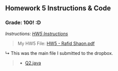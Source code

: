 ## Homework 5 Instructions & Code

### Grade: 100! :D

*Instructions: [HW5 Instructions](https://github.com/WhySoPowerful/CSC4520-Audit/blob/main/Homeworks/HW5/HW5.pdf)*

>My HW5 File: [HW5 - Rafid Shaon.pdf](https://github.com/WhySoPowerful/CSC4520-Audit/blob/main/Homeworks/HW5/HW5%20-%20Rafid%20Shaon.pdf)

↳ This was the main file I submitted to the dropbox.

>* [Q2.java](https://github.com/WhySoPowerful/CSC4520-Audit/blob/main/Homeworks/HW5/Q2.java)
